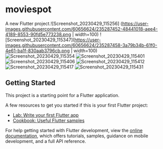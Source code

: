 # moviespot

A new Flutter project.![Screenshot_20230429_115256]
(https://user-images.githubusercontent.com/60656624/235287452-48441018-aee4-4189-8553-90fd5e773238.png | width=100)
![Screenshot_20230429_115347](https://user-images.githubusercontent.com/60656624/235287458-3a79b34b-61f0-4e61-ba1f-830aab3796cb.png | width=100)
![Screenshot_20230429_115354](https://user-images.githubusercontent.com/60656624/235287459-04fafeaa-233c-4d92-8b7e-9061f989265a.png)
![Screenshot_20230429_115401](https://user-images.githubusercontent.com/60656624/235287460-dd9cb5d6-1b29-4ee6-84d5-f2fe055ed828.png)
![Screenshot_20230429_115406](https://user-images.githubusercontent.com/60656624/235287461-afb9687d-0383-4c5e-86da-88649cec5362.png)
![Screenshot_20230429_115412](https://user-images.githubusercontent.com/60656624/235287462-f661e067-f085-4fa0-8d92-d066dc1f035f.png)
![Screenshot_20230429_115417](https://user-images.githubusercontent.com/60656624/235287464-62231d2d-693d-4ec2-9155-5553a5245457.png)
![Screenshot_20230429_115431](https://user-images.githubusercontent.com/60656624/235287466-594d259b-f8c7-49f0-a2ab-6f167c01e7b0.png)


## Getting Started

This project is a starting point for a Flutter application.

A few resources to get you started if this is your first Flutter project:

- [Lab: Write your first Flutter app](https://docs.flutter.dev/get-started/codelab)
- [Cookbook: Useful Flutter samples](https://docs.flutter.dev/cookbook)

For help getting started with Flutter development, view the
[online documentation](https://docs.flutter.dev/), which offers tutorials,
samples, guidance on mobile development, and a full API reference.
